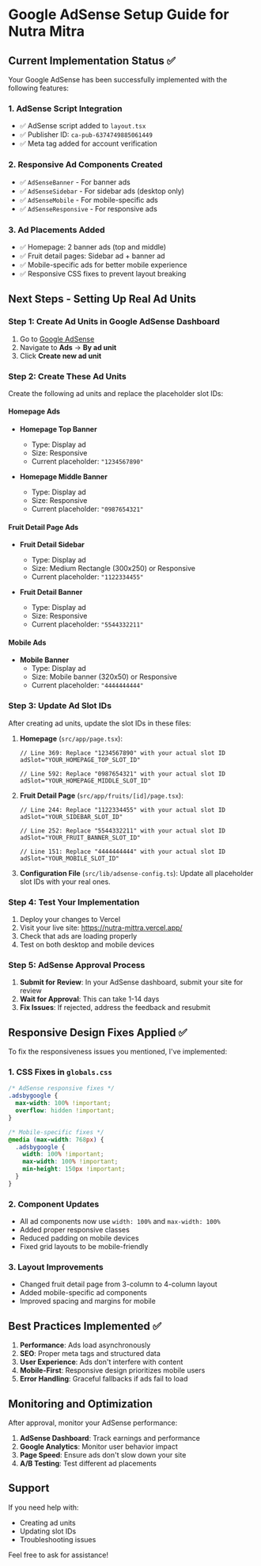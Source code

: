 # Google AdSense Setup Guide for Nutra Mitra

## Current Implementation Status ✅

Your Google AdSense has been successfully implemented with the following features:

### 1. AdSense Script Integration
- ✅ AdSense script added to `layout.tsx`
- ✅ Publisher ID: `ca-pub-6374749885061449`
- ✅ Meta tag added for account verification

### 2. Responsive Ad Components Created
- ✅ `AdSenseBanner` - For banner ads
- ✅ `AdSenseSidebar` - For sidebar ads (desktop only)
- ✅ `AdSenseMobile` - For mobile-specific ads
- ✅ `AdSenseResponsive` - For responsive ads

### 3. Ad Placements Added
- ✅ Homepage: 2 banner ads (top and middle)
- ✅ Fruit detail pages: Sidebar ad + banner ad
- ✅ Mobile-specific ads for better mobile experience
- ✅ Responsive CSS fixes to prevent layout breaking

## Next Steps - Setting Up Real Ad Units

### Step 1: Create Ad Units in Google AdSense Dashboard

1. Go to [Google AdSense](https://www.google.com/adsense/)
2. Navigate to **Ads** → **By ad unit**
3. Click **Create new ad unit**

### Step 2: Create These Ad Units

Create the following ad units and replace the placeholder slot IDs:

#### Homepage Ads
- **Homepage Top Banner**
  - Type: Display ad
  - Size: Responsive
  - Current placeholder: `"1234567890"`
  
- **Homepage Middle Banner**
  - Type: Display ad
  - Size: Responsive
  - Current placeholder: `"0987654321"`

#### Fruit Detail Page Ads
- **Fruit Detail Sidebar**
  - Type: Display ad
  - Size: Medium Rectangle (300x250) or Responsive
  - Current placeholder: `"1122334455"`
  
- **Fruit Detail Banner**
  - Type: Display ad
  - Size: Responsive
  - Current placeholder: `"5544332211"`

#### Mobile Ads
- **Mobile Banner**
  - Type: Display ad
  - Size: Mobile banner (320x50) or Responsive
  - Current placeholder: `"4444444444"`

### Step 3: Update Ad Slot IDs

After creating ad units, update the slot IDs in these files:

1. **Homepage** (`src/app/page.tsx`):
   ```tsx
   // Line 369: Replace "1234567890" with your actual slot ID
   adSlot="YOUR_HOMEPAGE_TOP_SLOT_ID"
   
   // Line 592: Replace "0987654321" with your actual slot ID
   adSlot="YOUR_HOMEPAGE_MIDDLE_SLOT_ID"
   ```

2. **Fruit Detail Page** (`src/app/fruits/[id]/page.tsx`):
   ```tsx
   // Line 244: Replace "1122334455" with your actual slot ID
   adSlot="YOUR_SIDEBAR_SLOT_ID"
   
   // Line 252: Replace "5544332211" with your actual slot ID
   adSlot="YOUR_FRUIT_BANNER_SLOT_ID"
   
   // Line 151: Replace "4444444444" with your actual slot ID
   adSlot="YOUR_MOBILE_SLOT_ID"
   ```

3. **Configuration File** (`src/lib/adsense-config.ts`):
   Update all placeholder slot IDs with your real ones.

### Step 4: Test Your Implementation

1. Deploy your changes to Vercel
2. Visit your live site: https://nutra-mittra.vercel.app/
3. Check that ads are loading properly
4. Test on both desktop and mobile devices

### Step 5: AdSense Approval Process

1. **Submit for Review**: In your AdSense dashboard, submit your site for review
2. **Wait for Approval**: This can take 1-14 days
3. **Fix Issues**: If rejected, address the feedback and resubmit

## Responsive Design Fixes Applied ✅

To fix the responsiveness issues you mentioned, I've implemented:

### 1. CSS Fixes in `globals.css`
```css
/* AdSense responsive fixes */
.adsbygoogle {
  max-width: 100% !important;
  overflow: hidden !important;
}

/* Mobile-specific fixes */
@media (max-width: 768px) {
  .adsbygoogle {
    width: 100% !important;
    max-width: 100% !important;
    min-height: 150px !important;
  }
}
```

### 2. Component Updates
- All ad components now use `width: 100%` and `max-width: 100%`
- Added proper responsive classes
- Reduced padding on mobile devices
- Fixed grid layouts to be mobile-friendly

### 3. Layout Improvements
- Changed fruit detail page from 3-column to 4-column layout
- Added mobile-specific ad components
- Improved spacing and margins for mobile

## Best Practices Implemented ✅

1. **Performance**: Ads load asynchronously
2. **SEO**: Proper meta tags and structured data
3. **User Experience**: Ads don't interfere with content
4. **Mobile-First**: Responsive design prioritizes mobile users
5. **Error Handling**: Graceful fallbacks if ads fail to load

## Monitoring and Optimization

After approval, monitor your AdSense performance:

1. **AdSense Dashboard**: Track earnings and performance
2. **Google Analytics**: Monitor user behavior impact
3. **Page Speed**: Ensure ads don't slow down your site
4. **A/B Testing**: Test different ad placements

## Support

If you need help with:
- Creating ad units
- Updating slot IDs
- Troubleshooting issues

Feel free to ask for assistance!